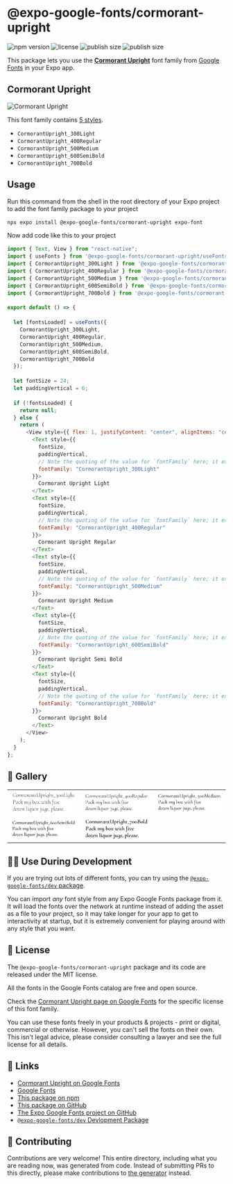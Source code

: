 # @expo-google-fonts/cormorant-upright

![npm version](https://flat.badgen.net/npm/v/@expo-google-fonts/cormorant-upright)
![license](https://flat.badgen.net/github/license/expo/google-fonts)
![publish size](https://flat.badgen.net/packagephobia/install/@expo-google-fonts/cormorant-upright)
![publish size](https://flat.badgen.net/packagephobia/publish/@expo-google-fonts/cormorant-upright)

This package lets you use the [**Cormorant Upright**](https://fonts.google.com/specimen/Cormorant+Upright) font family from [Google Fonts](https://fonts.google.com/) in your Expo app.

## Cormorant Upright

![Cormorant Upright](./font-family.png)

This font family contains [5 styles](#-gallery).

- `CormorantUpright_300Light`
- `CormorantUpright_400Regular`
- `CormorantUpright_500Medium`
- `CormorantUpright_600SemiBold`
- `CormorantUpright_700Bold`

## Usage

Run this command from the shell in the root directory of your Expo project to add the font family package to your project

```sh
npx expo install @expo-google-fonts/cormorant-upright expo-font
```

Now add code like this to your project

```js
import { Text, View } from "react-native";
import { useFonts } from '@expo-google-fonts/cormorant-upright/useFonts';
import { CormorantUpright_300Light } from '@expo-google-fonts/cormorant-upright/300Light';
import { CormorantUpright_400Regular } from '@expo-google-fonts/cormorant-upright/400Regular';
import { CormorantUpright_500Medium } from '@expo-google-fonts/cormorant-upright/500Medium';
import { CormorantUpright_600SemiBold } from '@expo-google-fonts/cormorant-upright/600SemiBold';
import { CormorantUpright_700Bold } from '@expo-google-fonts/cormorant-upright/700Bold';

export default () => {

  let [fontsLoaded] = useFonts({
    CormorantUpright_300Light, 
    CormorantUpright_400Regular, 
    CormorantUpright_500Medium, 
    CormorantUpright_600SemiBold, 
    CormorantUpright_700Bold
  });

  let fontSize = 24;
  let paddingVertical = 6;

  if (!fontsLoaded) {
    return null;
  } else {
    return (
      <View style={{ flex: 1, justifyContent: "center", alignItems: "center" }}>
        <Text style={{
          fontSize,
          paddingVertical,
          // Note the quoting of the value for `fontFamily` here; it expects a string!
          fontFamily: "CormorantUpright_300Light"
        }}>
          Cormorant Upright Light
        </Text>
        <Text style={{
          fontSize,
          paddingVertical,
          // Note the quoting of the value for `fontFamily` here; it expects a string!
          fontFamily: "CormorantUpright_400Regular"
        }}>
          Cormorant Upright Regular
        </Text>
        <Text style={{
          fontSize,
          paddingVertical,
          // Note the quoting of the value for `fontFamily` here; it expects a string!
          fontFamily: "CormorantUpright_500Medium"
        }}>
          Cormorant Upright Medium
        </Text>
        <Text style={{
          fontSize,
          paddingVertical,
          // Note the quoting of the value for `fontFamily` here; it expects a string!
          fontFamily: "CormorantUpright_600SemiBold"
        }}>
          Cormorant Upright Semi Bold
        </Text>
        <Text style={{
          fontSize,
          paddingVertical,
          // Note the quoting of the value for `fontFamily` here; it expects a string!
          fontFamily: "CormorantUpright_700Bold"
        }}>
          Cormorant Upright Bold
        </Text>
      </View>
    );
  }
};
```

## 🔡 Gallery


||||
|-|-|-|
|![CormorantUpright_300Light](./300Light/CormorantUpright_300Light.ttf.png)|![CormorantUpright_400Regular](./400Regular/CormorantUpright_400Regular.ttf.png)|![CormorantUpright_500Medium](./500Medium/CormorantUpright_500Medium.ttf.png)||
|![CormorantUpright_600SemiBold](./600SemiBold/CormorantUpright_600SemiBold.ttf.png)|![CormorantUpright_700Bold](./700Bold/CormorantUpright_700Bold.ttf.png)|||


## 👩‍💻 Use During Development

If you are trying out lots of different fonts, you can try using the [`@expo-google-fonts/dev` package](https://github.com/expo/google-fonts/tree/master/font-packages/dev#readme).

You can import _any_ font style from any Expo Google Fonts package from it. It will load the fonts over the network at runtime instead of adding the asset as a file to your project, so it may take longer for your app to get to interactivity at startup, but it is extremely convenient for playing around with any style that you want.


## 📖 License

The `@expo-google-fonts/cormorant-upright` package and its code are released under the MIT license.

All the fonts in the Google Fonts catalog are free and open source.

Check the [Cormorant Upright page on Google Fonts](https://fonts.google.com/specimen/Cormorant+Upright) for the specific license of this font family.

You can use these fonts freely in your products & projects - print or digital, commercial or otherwise. However, you can't sell the fonts on their own. This isn't legal advice, please consider consulting a lawyer and see the full license for all details.

## 🔗 Links

- [Cormorant Upright on Google Fonts](https://fonts.google.com/specimen/Cormorant+Upright)
- [Google Fonts](https://fonts.google.com/)
- [This package on npm](https://www.npmjs.com/package/@expo-google-fonts/cormorant-upright)
- [This package on GitHub](https://github.com/expo/google-fonts/tree/master/font-packages/cormorant-upright)
- [The Expo Google Fonts project on GitHub](https://github.com/expo/google-fonts)
- [`@expo-google-fonts/dev` Devlopment Package](https://github.com/expo/google-fonts/tree/master/font-packages/dev)

## 🤝 Contributing

Contributions are very welcome! This entire directory, including what you are reading now, was generated from code. Instead of submitting PRs to this directly, please make contributions to [the generator](https://github.com/expo/google-fonts/tree/master/packages/generator) instead.
